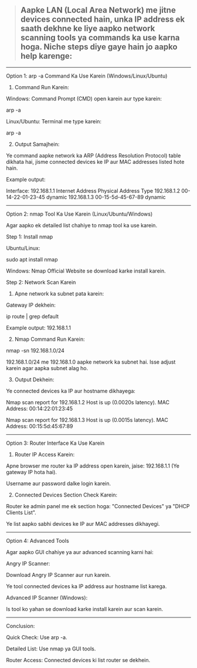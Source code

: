 > ## Aapke LAN (Local Area Network) me jitne devices connected hain, unka IP address ek saath dekhne ke liye aapko network scanning tools ya commands ka use karna hoga. Niche steps diye gaye hain jo aapko help karenge:


---

Option 1: arp -a Command Ka Use Karein (Windows/Linux/Ubuntu)

1. Command Run Karein:

Windows: Command Prompt (CMD) open karein aur type karein:

arp -a

Linux/Ubuntu: Terminal me type karein:

arp -a



2. Output Samajhein:

Ye command aapke network ka ARP (Address Resolution Protocol) table dikhata hai, jisme connected devices ke IP aur MAC addresses listed hote hain.

Example output:

Interface: 192.168.1.1
Internet Address      Physical Address      Type
192.168.1.2          00-14-22-01-23-45     dynamic
192.168.1.3          00-15-5d-45-67-89     dynamic





---

Option 2: nmap Tool Ka Use Karein (Linux/Ubuntu/Windows)

Agar aapko ek detailed list chahiye to nmap tool ka use karein.

Step 1: Install nmap

Ubuntu/Linux:

sudo apt install nmap

Windows: Nmap Official Website se download karke install karein.


Step 2: Network Scan Karein

1. Apne network ka subnet pata karein:

Gateway IP dekhein:

ip route | grep default

Example output: 192.168.1.1



2. Nmap Command Run Karein:

nmap -sn 192.168.1.0/24

192.168.1.0/24 me 192.168.1.0 aapke network ka subnet hai. Isse adjust karein agar aapka subnet alag ho.



3. Output Dekhein:

Ye connected devices ka IP aur hostname dikhayega:

Nmap scan report for 192.168.1.2
Host is up (0.0020s latency).
MAC Address: 00:14:22:01:23:45

Nmap scan report for 192.168.1.3
Host is up (0.0015s latency).
MAC Address: 00:15:5d:45:67:89





---

Option 3: Router Interface Ka Use Karein

1. Router IP Access Karein:

Apne browser me router ka IP address open karein, jaise: 192.168.1.1 (Ye gateway IP hota hai).

Username aur password dalke login karein.



2. Connected Devices Section Check Karein:

Router ke admin panel me ek section hoga: "Connected Devices" ya "DHCP Clients List".

Ye list aapko sabhi devices ke IP aur MAC addresses dikhayegi.





---

Option 4: Advanced Tools

Agar aapko GUI chahiye ya aur advanced scanning karni hai:

Angry IP Scanner:

Download Angry IP Scanner aur run karein.

Ye tool connected devices ka IP address aur hostname list karega.


Advanced IP Scanner (Windows):

Is tool ko yahan se download karke install karein aur scan karein.




---

Conclusion:

Quick Check: Use arp -a.

Detailed List: Use nmap ya GUI tools.

Router Access: Connected devices ki list router se dekhein.


